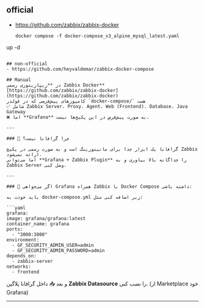 ## official
- https://github.com/zabbix/zabbix-docker

  ```
  docker compose -f docker-compose_v3_alpine_mysql_latest.yaml
 up -d
  ```

## non-official
- https://github.com/heyvaldemar/zabbix-docker-compose

## Manual
در **ریپازیتوری رسمی Zabbix Docker**
[https://github.com/zabbix/zabbix-docker](https://github.com/zabbix/zabbix-docker)
کامپوز‌های پیش‌فرضی که در فولدر `docker-compose/` هست
✅ شامل Zabbix Server، Proxy، Agent، Web (Frontend)، Database، Java Gateway
❌ اما **Grafana** به صورت پیش‌فرض در این پکیج‌ها نیست.

---

### 🔹 چرا گرافانا نیست؟

گرافانا یک ابزار جدا برای مانیتورینگ است و به صورت رسمی در پکیج Zabbix ارائه نمی‌شود.
اما می‌توانی **Grafana + Zabbix Plugin** را جداگانه بالا بیاوری و به Zabbix Server وصل کنی.

---

### 🔹 اگر می‌خواهی Grafana همراه Zabbix با Docker Compose داشته باشی:

باید خودت به docker-compose.yml زیر اضافه کنی مثل:

```yaml
grafana:
  image: grafana/grafana:latest
  container_name: grafana
  ports:
    - "3000:3000"
  environment:
    - GF_SECURITY_ADMIN_USER=admin
    - GF_SECURITY_ADMIN_PASSWORD=admin
  depends_on:
    - zabbix-server
  networks:
    - frontend
```

و بعد
📥 داخل گرافانا پلاگین **Zabbix Datasource** را نصب کنی.
(از Marketplace خود Grafana)

---


